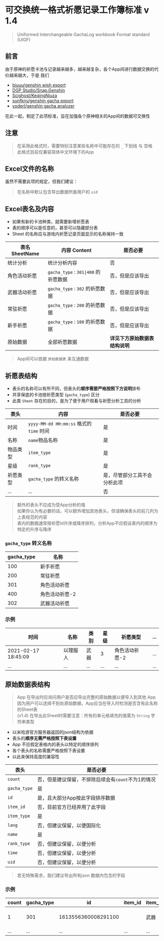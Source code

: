 # 可交换统一格式祈愿记录工作簿标准 v 1.4

> Uniformed Interchangeable GachaLog workbook Format standard (UIGF)

## 前言

由于原神的祈愿卡池与记录越来越多，越来越复杂，各个App间进行数据交换的代价越来越大，于是
我们

* [biuuu/genshin wish export](https://github.com/biuuu/genshin-wish-export)
* [DGP Studio/Snap.Genshin](https://github.com/DGP-Studio/Snap.Genshin)
* [Scighost/KeqingNiuza](https://github.com/Scighost/KeqingNiuza)
* [sunfkny/genshin gacha export](https://github.com/sunfkny/genshin-gacha-export)
* [voderl/genshin gacha analyzer](https://github.com/voderl/genshin-gacha-analyzer)


在此一起，制定了此项标准，旨在加强各个原神相关的App间的数据可交换性

## 注意

> 在采用此格式时，需要特别注意某些名称中可能存在的 `_` 下划线 与 空格  
> 此格式目前仅兼容简体中文环境下的App

## Excel文件的名称

虽然不需要此项的规定，但我们建议：

> 在名称中默认包含导出数据所属用户的 `uid`

## Excel表名及内容

* 如果有新的卡池种类，就需要新增祈愿表
* 表的顺序可以是任意的，甚至可以隐藏部分表
* Sheet 的名称应与游戏内祈愿记录页面显示的名称保持一致

|表名 SheetName|内容 Content|是否必要|
|-|-|-|
|统计分析|统计分析内容|否|
|角色活动祈愿|`gacha_type` : `301\|400` 的祈愿数据|否，但是应该导出|
|武器活动祈愿|`gacha_type` : `302` 的祈愿数据|否，但是应该导出|
|常驻祈愿|`gacha_type` : `200` 的祈愿数据|否，但是应该导出|
|新手祈愿|`gacha_type` : `100` 的祈愿数据|否，但是应该导出|
|原始数据|全部祈愿数据|**详见下方原始数据表结构说明**|

> App间可以依据 `原始数据表` 来互通数据

## 祈愿表结构

* 表头的名称可以有所不同，但表头的**顺序需要严格按照下方说明**排布
* 共享保底的卡池按祈愿类型 (`gacha_type`) 区分
* 此类 `Sheet` 存在的目的，是为了便于用户观看与祈愿分析工具的分析

|表头|内容|是否必要|
|-|-|-|
|时间|`yyyy-MM-dd HH:mm:ss` 格式的 `time` 时间|是|
|名称|`name`物品名称|是|
|物品类型|`item_type`|是|
|星级|`rank_type`|是|
|祈愿类型|`gacha_type` 的转义名称|是，尽管部分工具不会分析此项|
|...|...|否|

> 额外的表头不应成为受App分析的值  
> 如果你认为有必要的话，可以额外增加其他表头，但请确保表头的前几列为上表规范的内容  
> 表内的数据通常按祈愿Id升序或降序排列，分析App不应假设表内的顺序为特定的升序与降序  

### `gacha_type` 转义名称
|gacha_type|名称|
|-|-|
|100|新手祈愿|
|200|常驻祈愿|
|301|角色活动祈愿|
|400|角色活动祈愿-2|
|302|武器活动祈愿|

### 示例

|时间|名称|类别|星级|祈愿类型|...|
|-|-|-|-|-|-|
|2021-02-17 18:45:09|以理服人|武器|3|角色活动祈愿-2|...|
|...|...|...|...|...|...|

## 原始数据表结构

> App 在导出时应询问用户是否应导出完整的原始数据以便导入到其他 App  
> 因为用户可以选择不到处原始数据，App应当在导入时检测是否含有此名称的Sheet表  
> (v1.4) 在导出此Sheet时需要注意：所有的单元格填充的值需为 `String` 字符串类型 

* 以米哈游官方服务器返回的json结构为依据
* 表头的**顺序无需严格按照下表设置**
* App 不应假定表格内的表头以特定的顺序排列
* 各个表头的名称需要严格按照下表设置
* 以此来保持高度的兼容性

|表头|是否必要|
|-|-|
|`count`|否，但是建议保留，不排除后续会有`count`不为1的情况|
|`gacha_type`|是|
|`id`|是，且大部分App按此字段排序数据|
|`item_id`|否，目前官方已经弃用了此字段|
|`item_type`|是|
|`lang`|否，但建议保留，以便国际化|
|`name`|是|
|`rank_type`|否，但建议保留，以便分析|
|`time`|否，但建议保留，以便分析|
|`uid`|否，但建议保留，以便分析|

> 若无特殊需求，我们建议导出所有json 数据内包含的字段

### 示例
|count|gacha_type|id|item_id|item_type|lang|name|rank_type|time|uid|
|-|-|-|-|-|-|-|-|-|-|
|1|301|1613556360008291100||武器|zh-cn|以理服人|3|2021-02-17 18:45:09|123456789|
|...|...|...|...|...|...|...|...|...|...|